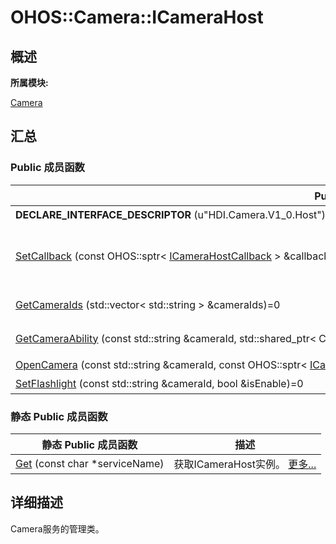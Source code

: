 # OHOS::Camera::ICameraHost


## **概述**

**所属模块:**

[Camera](_camera.md)


## **汇总**


### Public 成员函数

  | Public&nbsp;成员函数 | 描述 | 
| -------- | -------- |
| **DECLARE_INTERFACE_DESCRIPTOR**&nbsp;(u"HDI.Camera.V1_0.Host") | IPC通信token校验。 | 
| [SetCallback](_camera.md#setcallback)&nbsp;(const&nbsp;OHOS::sptr&lt;&nbsp;[ICameraHostCallback](_o_h_o_s_1_1_camera_1_1_i_camera_host_callback.md)&nbsp;&gt;&nbsp;&amp;callback)=0 | 设置ICameraHost回调接口，回调函数参考&nbsp;[ICameraHostCallback](_o_h_o_s_1_1_camera_1_1_i_camera_host_callback.md)。&nbsp;[更多...](_camera.md#setcallback) | 
| [GetCameraIds](_camera.md#getcameraids)&nbsp;(std::vector&lt;&nbsp;std::string&nbsp;&gt;&nbsp;&amp;cameraIds)=0 | 获取当前可用的Camera设备ID列表。&nbsp;[更多...](_camera.md#getcameraids) | 
| [GetCameraAbility](_camera.md#getcameraability)&nbsp;(const&nbsp;std::string&nbsp;&amp;cameraId,&nbsp;std::shared_ptr&lt;&nbsp;CameraAbility&nbsp;&gt;&nbsp;&amp;ability)=0 | 获取Camera设备能力集合。&nbsp;[更多...](_camera.md#getcameraability) | 
| [OpenCamera](_camera.md#opencamera)&nbsp;(const&nbsp;std::string&nbsp;&amp;cameraId,&nbsp;const&nbsp;OHOS::sptr&lt;&nbsp;[ICameraDeviceCallback](_o_h_o_s_1_1_camera_1_1_i_camera_device_callback.md)&nbsp;&gt;&nbsp;&amp;callback,&nbsp;OHOS::sptr&lt;&nbsp;[ICameraDevice](_o_h_o_s_1_1_camera_1_1_i_camera_device.md)&nbsp;&gt;&nbsp;&amp;device)=0 | 打开Camera设备。&nbsp;[更多...](_camera.md#opencamera) | 
| [SetFlashlight](_camera.md#setflashlight)&nbsp;(const&nbsp;std::string&nbsp;&amp;cameraId,&nbsp;bool&nbsp;&amp;isEnable)=0 | 打开或关闭闪光灯。&nbsp;[更多...](_camera.md#setflashlight) | 


### 静态 Public 成员函数

  | 静态&nbsp;Public&nbsp;成员函数 | 描述 | 
| -------- | -------- |
| [Get](_camera.md#get)&nbsp;(const&nbsp;char&nbsp;\*serviceName) | 获取ICameraHost实例。&nbsp;[更多...](_camera.md#get) | 


## **详细描述**

Camera服务的管理类。
